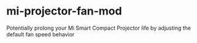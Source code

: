 # mi-projector-fan-mod
Potentially prolong your Mi Smart Compact Projector life by adjusting the default fan speed behavior

